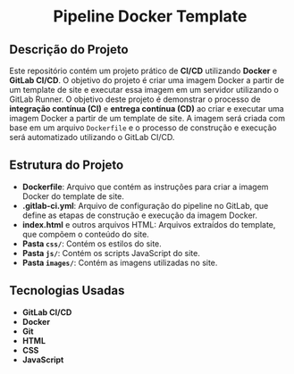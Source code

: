 <h1 align="center">Pipeline Docker Template</h1>

## Descrição do Projeto
Este repositório contém um projeto prático de **CI/CD** utilizando **Docker** e **GitLab CI/CD**. O objetivo do projeto é criar uma imagem Docker a partir de um template de site e executar essa imagem em um servidor utilizando o GitLab Runner.
O objetivo deste projeto é demonstrar o processo de **integração contínua (CI)** e **entrega contínua (CD)** ao criar e executar uma imagem Docker a partir de um template de site. A imagem será criada com base em um arquivo `Dockerfile` e o processo de construção e execução será automatizado utilizando o GitLab CI/CD.

## Estrutura do Projeto
- **Dockerfile**: Arquivo que contém as instruções para criar a imagem Docker do template de site.
- **.gitlab-ci.yml**: Arquivo de configuração do pipeline no GitLab, que define as etapas de construção e execução da imagem Docker.
- **index.html** e outros arquivos HTML: Arquivos extraídos do template, que compõem o conteúdo do site.
- **Pasta `css/`**: Contém os estilos do site.
- **Pasta `js/`**: Contém os scripts JavaScript do site.
- **Pasta `images/`**: Contém as imagens utilizadas no site.

## Tecnologias Usadas
- **GitLab CI/CD**
- **Docker**
- **Git**
- **HTML**
- **CSS**
- **JavaScript**
